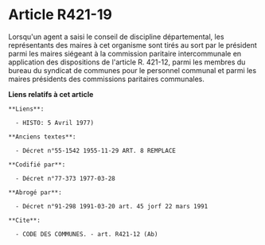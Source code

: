# Article R421-19

Lorsqu'un agent a saisi le conseil de discipline départemental, les représentants des maires à cet organisme sont tirés au
sort par le président parmi les maires siégeant à la commission paritaire intercommunale en application des dispositions de
l'article R. 421-12, parmi les membres du bureau du syndicat de communes pour le personnel communal et parmi les maires
présidents des commissions paritaires communales.

**Liens relatifs à cet article**

	**Liens**:

	  - HISTO: 5 Avril 1977)

	**Anciens textes**:

	  - Décret n°55-1542 1955-11-29 ART. 8 REMPLACE

	**Codifié par**:

	  - Décret n°77-373 1977-03-28

	**Abrogé par**:

	  - Décret n°91-298 1991-03-20 art. 45 jorf 22 mars 1991

	**Cite**:

	  - CODE DES COMMUNES. - art. R421-12 (Ab)
